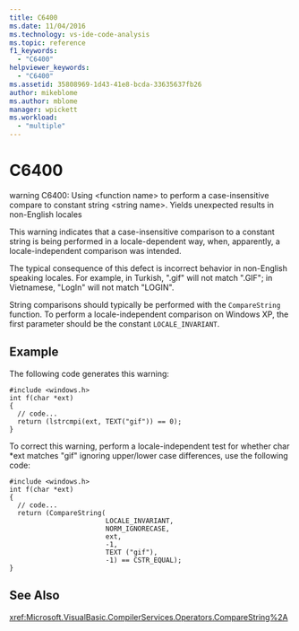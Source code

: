```yaml
---
title: C6400
ms.date: 11/04/2016
ms.technology: vs-ide-code-analysis
ms.topic: reference
f1_keywords:
  - "C6400"
helpviewer_keywords:
  - "C6400"
ms.assetid: 35808969-1d43-41e8-bcda-33635637fb26
author: mikeblome
ms.author: mblome
manager: wpickett
ms.workload:
  - "multiple"
---
```

# C6400
warning C6400: Using \<function name> to perform a case-insensitive compare to constant string \<string name>. Yields unexpected results in non-English locales

 This warning indicates that a case-insensitive comparison to a constant string is being performed in a locale-dependent way, when, apparently, a locale-independent comparison was intended.

 The typical consequence of this defect is incorrect behavior in non-English speaking locales. For example, in Turkish, ".gif" will not match ".GIF"; in Vietnamese, "LogIn" will not match "LOGIN".

 String comparisons should typically be performed with the `CompareString` function. To perform a locale-independent comparison on Windows XP, the first parameter should be the constant `LOCALE_INVARIANT`.

## Example
 The following code generates this warning:

```
#include <windows.h>
int f(char *ext)
{
  // code...
  return (lstrcmpi(ext, TEXT("gif")) == 0);
}
```

 To correct this warning, perform a locale-independent test for whether char *ext matches "gif" ignoring upper/lower case differences, use the following code:

```
#include <windows.h>
int f(char *ext)
{
  // code...
  return (CompareString(
                        LOCALE_INVARIANT,
                        NORM_IGNORECASE,
                        ext,
                        -1,
                        TEXT ("gif"),
                        -1) == CSTR_EQUAL);
}
```

## See Also
 <xref:Microsoft.VisualBasic.CompilerServices.Operators.CompareString%2A>